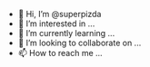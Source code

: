 - 👋 Hi, I’m @superpizda
- 👀 I’m interested in ...
- 🌱 I’m currently learning ...
- 💞️ I’m looking to collaborate on ...
- 📫 How to reach me ...

<!---
superpizda/superpizda is a ✨ special ✨ repository because its `README.md` (this file) appears on your GitHub profile.
You can click the Preview link to take a look at your changes.
--->
